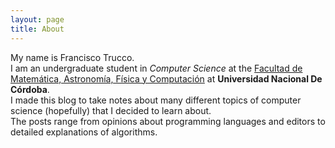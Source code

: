 ```yaml
---
layout: page
title: About
---
```


My name is Francisco Trucco.  
I am an undergraduate student in *Computer Science* at the [Facultad de Matemática, Astronomía, Física y Computación](http://www.famaf.unc.edu.ar/) at **Universidad Nacional De Córdoba**.  
I made this blog to take notes about many different topics of computer science (hopefully) that I decided to learn about.  
The posts range from opinions about programming languages and editors to detailed explanations of algorithms.  
